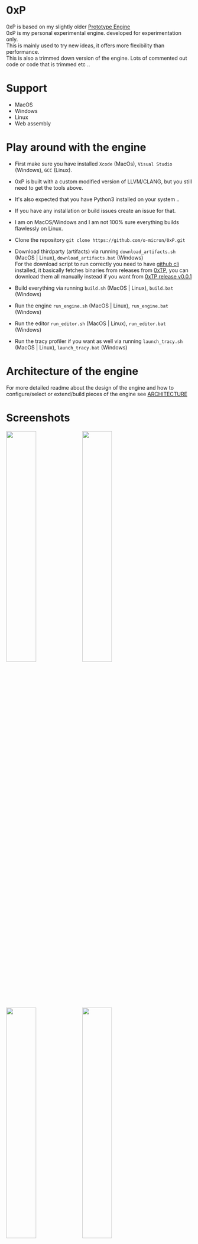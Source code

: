 # 0xP
0xP is based on my slightly older [Prototype Engine](https://github.com/o-micron/Prototype) \
0xP  is my personal experimental engine. developed for experimentation only. \
This is mainly used to try new ideas, it offers more flexibility than performance. \
This is also a trimmed down version of the engine. Lots of commented out code or code that is trimmed etc ..

# Support
- MacOS
- Windows
- Linux
- Web assembly

# Play around with the engine
- First make sure you have installed `Xcode` (MacOs), `Visual Studio` (Windows), `GCC` (Linux).
- 0xP is built with a custom modified version of LLVM/CLANG, but you still need to get the tools above.
- It's also expected that you have Python3 installed on your system ..
- If you have any installation or build issues create an issue for that.
- I am on MacOS/Windows and I am not 100% sure everything builds flawlessly on Linux.

- Clone the repository `git clone https://github.com/o-micron/0xP.git`
- Download thirdparty (artifacts) via running `download_artifacts.sh` (MacOS | Linux), `download_artifacts.bat` (Windows) \
  For the download script to run correctly you need to have [github cli](https://cli.github.com/) installed, it basically fetches binaries from releases from [0xTP](https://github.com/o-micron/0xTP/releases/tag/v0.0.1), you can download them all manually instead if you want from [0xTP release v0.0.1](https://github.com/o-micron/0xTP/releases/tag/v0.0.1)
- Build everything via running `build.sh` (MacOS | Linux), `build.bat` (Windows)
- Run the engine `run_engine.sh` (MacOS | Linux), `run_engine.bat` (Windows)
- Run the editor `run_editor.sh` (MacOS | Linux), `run_editor.bat` (Windows)
- Run the tracy profiler if you want as well via running `launch_tracy.sh` (MacOS | Linux), `launch_tracy.bat` (Windows)

# Architecture of the engine
For more detailed readme about the design of the engine and how to configure/select or extend/build pieces of the engine see [ARCHITECTURE](https://github.com/o-micron/0xP/blob/main/ARCHITECTURE.md)

# Screenshots
<p float="left">
  <img src="screenshots/s0.png" width="40%" />
  <img src="screenshots/s1.png" width="40%" />
  <img src="screenshots/s2.png" width="40%" />
  <img src="screenshots/s3.png" width="40%" />
</p>

# Todo status
|✅|🚧|📋|⏸️|🛑|
|:--:|:--:|:--:|:--:|:--:|
|Done|In Progress|planned and ready to start|Not planned and needs more time|Not Planned, not scheduled or deprioritized|

|                                                 | MacOS | Linux | Windows | Web |
|-----------------------------------------------------------|:-----:|:-----:|:-------:|:---:|
| <font color="yellow">**Current needed improvements and Issues**</font>      |🚧|🚧|🚧|🚧|
| UI and Editor general bug fixing                                            |📋|📋|📋|📋|
| Put Scene Description on GPU and fix bugs                                   |📋|📋|📋|📋|
| <font color="yellow">**Editor integration**</font>                          |✅|✅|✅|✅|
| <font color="yellow">**Tracy Profiler integration**</font>                  |✅|✅|✅|✅|
| <font color="yellow">**Custom SW Rasterizer Subsystem**</font>                     |||||
| Rasterizer                                                                  |✅|✅|✅|✅|
| Raytraced Shadows only                                                      |✅|✅|✅|🚧|
| Full Raytracing                                                             |✅|✅|✅|🚧|
| Divide rasterization workloads on threads                                   |📋|📋|📋|📋|
| Use tiled architecture instead (tile partitioning)                          |📋|📋|📋|📋|
| Early depth workaround for supporting transparency and blending             |📋|📋|📋|📋|
| Optimize computations with SIMD                                             |📋|📋|📋|📋|
| GPU Compute Shader Based (CUDA)                                             |🛑|📋|📋|🛑|
| GPU Compute Shader Based (Metal Compute)                                    |📋|🛑|🛑|🛑|
| <font color="yellow">**GPU Rendering Subsystem**</font>          |Metal|Vulkan|Dx12|WEBGPU|
| RHI                                                                         |⏸️|⏸️|⏸️|⏸️|
| debugging                                |Xcode tools|RenderDoc|Nvidia Nsights GFX/COMPUTE|WGPU Inspector|
| Object Selection from Scene (for editor)                                    |✅|🚧|🛑|📋|
| GPU commands execution timing                                               |✅|🚧|🛑|📋|
| GPU compute based frustum culling                                           |✅|📋|🛑|📋|
| Visualise bounding boxes                                                    |✅|📋|🛑|📋|
| Visualise frustum culling with freeze                                       |✅|📋|🛑|📋|
| Shader reflection system                                                    |📋|✅|🛑|📋|
| Shader specialization                                                       |📋|📋|📋|📋|
| Unified Shading language across all APIs (Slang)                            |📋|📋|📋|📋|
| Node based material system                                                  |📋|📋|📋|📋|
| Upscaling                                                                   |⏸️|⏸️|⏸️|⏸️|
| Physically based rendering                                                  |⏸️|⏸️|⏸️|⏸️|
| Raytracing (GI/Shadows)                                                     |📋|📋|🛑|📋|
| GPU driven architecture                                                     |📋|📋|🛑|🛑|
| MeshShaders experiments                                                     |📋|📋|📋|🛑|
| Workgraph experiments                                                       |🛑|📋|📋|🛑|
| <font color="yellow">**Neural Rendering**</font>                            |📋|📋|📋|📋|
| <font color="yellow">**Physics Subsystem**</font>                                     |||||
| Jolt                                                                        |✅|✅|✅|🚧|
| Nvidia's PhysX 4                                                            |📋|📋|📋|📋|
| Nvidia's PhysX 5                                                            |⏸️|📋|📋|⏸️|
| Bullet Physics                                                              |🛑|🛑|🛑|🛑|
| <font color="yellow">**Data Pipeline Subsystem**</font>                               |||||
| File Watch                                                                  |✅|✅|✅|⏸️|
| Hot Reload                                                                  |✅|🚧|⏸️|⏸️|
| <font color="yellow">**Emulator Subsystem**</font>                                    |||||
| Platform Risc-V toolchain ready to build examples                           |✅|✅|🛑|🛑|
| Core Emulator                                                               |✅|✅|✅|✅|
| <font color="yellow">**UI Subsystem**</font>                                          |||||
| Remote UI                                                                   |✅|✅|✅|📋|
| Realtime modification of UI themes                                          |✅|✅|✅|✅|
| Adding more elegant design and layout (glass? LOL)                          |📋|📋|📋|📋|
| <font color="yellow">**AI/MCPServer Subsystem**</font>                                |||||
| Controlling Actor/Entities creation/destruction and configuration           |🚧|🚧|🚧|🚧|
| <font color="yellow">**Scene Description Subsystem**</font>                           |||||
| Use attachments to describe components data                                 |✅|✅|✅|✅|
| Allow LLVM/Clang based code generation for scene description system         |✅|✅|✅|✅|
| Allow LLVM/Clang based UI code generation for attachments                   |✅|✅|✅|✅|
| Allow LLVM/Clang based new function interfaces                              |✅|✅|✅|✅|
| Add support for secondary attachments                                       |✅|✅|✅|✅|
| Add support for attachments members for unions and bitfields                |📋|📋|📋|📋|
| <font color="yellow">**Scripting Subsystem**</font>                                   |||||
| LUA                                                                         |✅|✅|✅|✅|
| Rust                                                                        |✅|✅|✅|🛑|
| C                                                                           |✅|✅|✅|🛑|
| C++                                                                         |✅|✅|✅|🛑|
| <font color="yellow">**Web based engine and editor**</font>                           |||||
| WebGPU                                                                      |🛑|🛑|🛑|✅|
| Use Wasm SIMD intrinsics                                                    |🛑|🛑|🛑|📋|
| Wasm64 experimental                                                         |🛑|🛑|🛑|📋|


# LICENSE
See [LICENSE](LICENSE)
